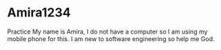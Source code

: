 # Amira1234
Practice 
My name is Amira,
I do not have a computer so I am using my mobile phone for this.
I am new to software engineering so help me God.
